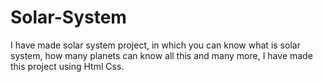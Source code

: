 # Solar-System
I have made solar system project, in which you can know what is solar system, how many planets can know all this and many more, I have made this project using Html Css.
